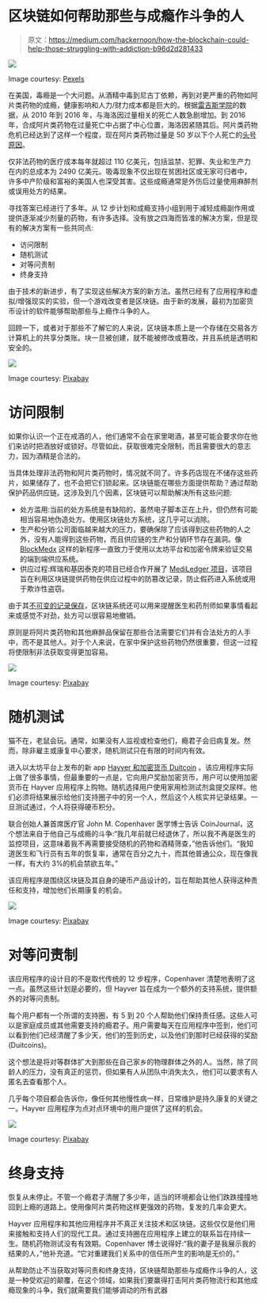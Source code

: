 # 区块链如何帮助那些与成瘾作斗争的人

> 原文：<https://medium.com/hackernoon/how-the-blockchain-could-help-those-struggling-with-addiction-b96d2d281433>

![](img/04d87d3d0b520461376bccf1e5bf4eb6.png)

Image courtesy: [Pexels](https://www.pexels.com/photo/blur-business-close-up-computer-287227/)

在美国，毒瘾是一个大问题。从酒精中毒到尼古丁依赖，再到对更严重的药物如阿片类药物的成瘾，健康影响和人力/财力成本都是巨大的。根据[雷吉斯学院](https://online.regiscollege.edu/blog/look-substance-abuse-social-workers/)的数据，从 2010 年到 2016 年，与海洛因过量相关的死亡人数急剧增加。到 2016 年，合成阿片类药物在过量死亡中占据了中心位置，海洛因紧随其后。阿片类药物危机已经达到了这样一个程度，现在阿片类药物过量是 50 岁以下个人死亡的[头号原因](https://onlinedegrees.bradley.edu/resources/articles/rassik-complete-recovery-inc-treating-opioid-addiction/)。

仅非法药物的医疗成本每年就超过 110 亿美元，包括监禁、犯罪、失业和生产力在内的总成本为 2490 亿美元。吸毒现象不仅出现在贫困社区或无家可归者中，许多中产阶级和富裕的美国人也深受其害。这些成瘾通常是外伤后过量使用麻醉剂或误用处方的结果。

寻找答案已经进行了多年。从 12 步计划和成瘾支持小组到用于减轻成瘾副作用或提供逐渐减少剂量的药物，有许多选择。没有放之四海而皆准的解决方案，但是现有的解决方案有一些共同点:

*   访问限制
*   随机测试
*   对等问责制
*   终身支持

由于技术的新进步，有了实现这些解决方案的新方法。虽然已经有了应用程序和虚拟/增强现实的实验，但一个游戏改变者是区块链。由于新的发展，最初为加密货币设计的软件能够帮助那些与上瘾作斗争的人。

回顾一下，或者对于那些不了解它的人来说，区块链本质上是一个存储在交易各方计算机上的共享分类账。块一旦被创建，就不能被修改或篡改，并且系统是透明和安全的。

![](img/856fb10cec9d579e3630e6bfe0d7c15d.png)

Image courtesy: [Pixabay](https://pixabay.com/photos/lock-security-padlock-locked-218505/)

# 访问限制

如果你认识一个正在戒酒的人，他们通常不会在家里喝酒，甚至可能会要求你在他们来访时把酒放好或锁好。尽管如此，获取很难完全限制，而且需要很大的意志力，因为酒精是合法的。

当具体处理非法药物和阿片类药物时，情况就不同了。许多药店现在不储存这些药片，如果储存了，也不会把它们锁起来。区块链能在哪些方面提供帮助？通过帮助保护药品供应链。这涉及到几个因素，区块链可以帮助解决所有这些问题:

*   处方滥用:当前的处方系统是有缺陷的，虽然电子脚本正在上升，但仍然有可能相当容易地伪造处方。使用区块链处方系统，这几乎可以消除。
*   生产和分销:公司面临越来越大的压力，要确保除了应该得到这些药物的人之外，没有人能得到这些药物，而且供应链的生产和分销环节存在漏洞。像 [BlockMedx](https://icobench.com/ico/blockmedx) 这样的新程序一直致力于使用以太坊平台和加密令牌来验证交易的端到端供应系统。
*   供应过程:辉瑞和基因泰克的项目已经合作开展了 [MediLedger 项目](https://www.mediledger.com/)，该项目旨在利用区块链提供药物在供应过程中的防篡改记录，防止假药进入系统或用于欺诈性盗窃。

由于其[不可变的记录保存](https://hackernoon.com/new-era-of-personal-healthcare-record-phr-arrives-with-blockchain-technology-507d24e3ba35)，区块链系统还可以用来提醒医生和药剂师如果事情看起来或感觉不对劲，处方可以很容易地撤销。

原则是将阿片类药物和其他麻醉品保留在那些合法需要它们并有合法处方的人手中，而不是其他人。对于个人来说，在家中保护这些药物仍然很重要，但这一过程将使限制非法获取变得更加容易。

![](img/0890202795558f6ffc0f141de71a4448.png)

Image courtesy: [Pixabay](https://pixabay.com/photos/people-background-insulin-syringe-214498/)

# 随机测试

猫不在，老鼠会玩。通常，如果没有人监视或检查他们，瘾君子会旧病复发。然而，除非雇主或康复中心要求，随机测试只在有限的时间内有效。

进入以太坊平台上发布的新 app [Hayver 和加密货币 Duitcoin](https://bitcoinexchangeguide.com/hayver-duitcoin/) 。该应用程序实际上做了很多事情，但最重要的一点是，它向用户奖励加密货币，用户可以使用加密货币在 Hayver 应用程序上购物。随机选择用户使用家用检测试剂盒提交尿样。他们必须将结果展示给他们支持圈子中的另一个人，然后这个人核实并记录结果。一旦测试通过，个人将获得硬币积分。

联合创始人兼首席医疗官 John M. Copenhaver 医学博士告诉 CoinJournal，这个想法来自于他自己与成瘾的斗争:“我几年前就已经退休了，所以我不再是医生的监控项目，这意味着我不再需要接受随机的药物和酒精筛查，”他告诉他们。“我知道医生和飞行员有五年的恢复率，通常在百分之九十，而其他普通公众，现在像我一样，有大约 3%的机会禁欲五年。”

该应用程序是围绕区块链及其自身的硬币产品设计的，旨在帮助其他人获得这种责任和支持，增加他们长期康复的机会。

![](img/21ecb41d84ffd2baa91fa8761fb733b4.png)

Image courtesy: [Pixabay](https://pixabay.com/photos/counseling-stress-angry-99740/)

# 对等问责制

该应用程序的设计目的不是取代传统的 12 步程序，Copenhaver 清楚地表明了这一点。虽然这些计划是必要的，但 Hayver 旨在成为一个额外的支持系统，提供额外的对等问责制。

每个用户都有一个所谓的支持圈，有 5 到 20 个人帮助他们保持责任感。这些人可以是家庭成员或其他需要支持的瘾君子。用户需要每天在应用程序中签到，他们可以看到他们已经清醒了多少天，他们的签到历史，以及他们到那时已经获得的奖励(Duitcoins)。

这个想法是将对等群体扩大到那些在自己家乡的物理群体之外的人。当然，除了同龄人的压力，没有真正的惩罚，但如果有人从团队中消失太久，他们可以要求有人匿名去查看那个人。

几乎每个项目都会告诉你，像任何其他慢性病一样，日常维护是持久康复的关键之一。Hayver 应用程序为点对点环境中的用户提供了这样的机会。

![](img/2d3dac84963c03906e84e54a6207ec24.png)

Image courtesy: [Pixabay](https://pixabay.com/photos/adventure-height-climbing-mountain-1807524/)

# 终身支持

恢复从未停止。不管一个瘾君子清醒了多少年，适当的环境都会让他们跌跌撞撞地回到上瘾的道路上。使用像阿片类药物这样更强效的药物，复发的几率会更大。

Hayver 应用程序和其他应用程序并不真正关注技术和区块链。这些仅仅是他们用来接触和支持人们的现代工具。通过支持圈在应用程序上建立的联系旨在持续一生。随机药物测试没有有效期。Copenhaver 博士说得好:“我的妻子是我展示我的结果的人，”他补充道。“它对重建我们关系中的信任所产生的影响是无价的。”

从帮助防止不当获取对等问责和终身支持，区块链帮助那些与成瘾作斗争的人，这是一种受欢迎的颠覆，在这个领域，如果我们要赢得打击阿片类药物流行和其他成瘾现象的斗争，我们就需要我们能够调动的所有武器
